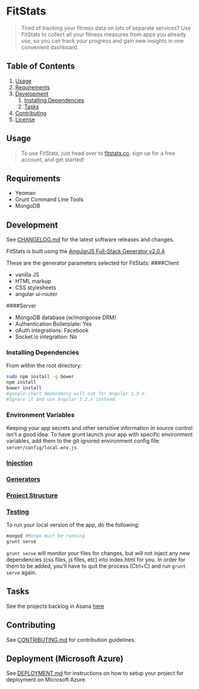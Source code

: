 # FitStats

> Tired of tracking your fitness data on lots of separate services? Use FitStats to collect all your fitness measures from apps you already use, so you can track your progress and gain new insights in one convenient dashboard.

## Table of Contents

1. [Usage](#usage)
1. [Requirements](#requirements)
1. [Development](#development)
    1. [Installing Dependencies](#installing-dependencies)
    1. [Tasks](#tasks)
1. [Contributing](#contributing)
1. [License](#license)

## Usage

> To use FitStats, just head over to [fitstats.co](http://fitstats.co), sign up for a free account, and get started!

## Requirements
- Yeoman
- Grunt Command Line Tools
- MongoDB

## Development

See [CHANGELOG.md](CHANGELOG.md) for the latest software releases and changes.

FitStats is built using the [AngularJS Full-Stack Generator v2.0.4](https://github.com/DaftMonk/generator-angular-fullstack)

These are the generator parameters selected for FitStats:
####Client
- vanilla JS
- HTML markup
- CSS stylesheets
- angular ui-router

####Server
- MongoDB database (w/mongoose DRM)
- Authentication Boilerplate: Yes
- oAuth integrations: Facebook
- Socket.io integration: No



### Installing Dependencies

From within the root directory:

```sh
sudo npm install -g bower
npm install
bower install
#google-chart dependency will ask for Angular 1.3.x.
#Ignore it and use Angular 1.2.x instead.
```

### Environment Variables
Keeping your app secrets and other sensitive information in source control isn't a good idea. To have grunt launch your app with specific environment variables, add them to the git ignored environment config file: `server/config/local.env.js`.

### [Injection](https://github.com/DaftMonk/generator-angular-fullstack#injection)

### [Generators](https://github.com/DaftMonk/generator-angular-fullstack#generators)

### [Project Structure](https://github.com/DaftMonk/generator-angular-fullstack#project-structure)

### [Testing](https://github.com/DaftMonk/generator-angular-fullstack/blob/master/readme.md#testing)
To run your local version of the app, do the following:
```sh
mongod #Mongo must be running
grunt serve
```

`grunt serve` will monitor your files for changes, but will not inject any new
dependencies (css files, js files, etc) into index.html for you. In order for them
to be added, you'll have to quit the process (Ctrl+C) and run `grunt serve` again.





## Tasks

See the projects backlog in Asana [here](https://app.asana.com/0/14549853388807/14549853388807)

## Contributing

See [CONTRIBUTING.md](CONTRIBUTING.md) for contribution guidelines.

## Deployment (Microsoft Azure)
See [DEPLOYMENT.md](DEPLOYMENT.md) for instructions on how to setup your project for deployment on Microsoft Azure.
